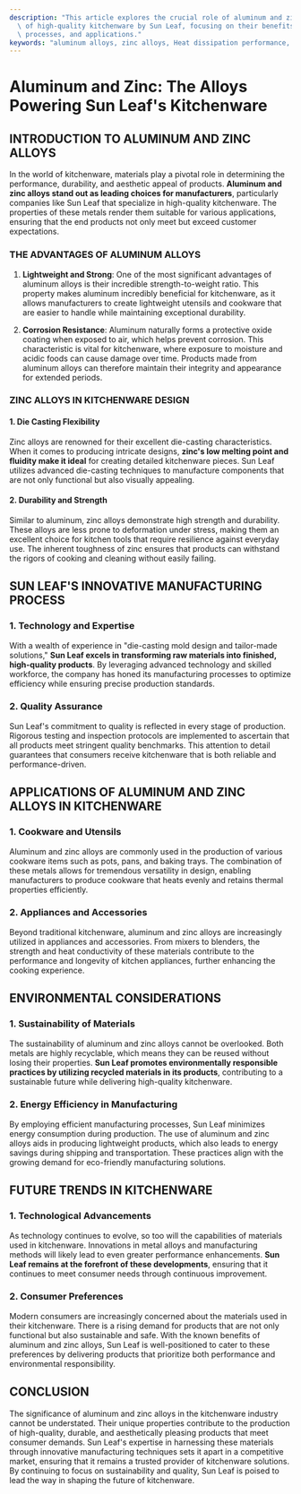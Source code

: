 ```yaml
---
description: "This article explores the crucial role of aluminum and zinc alloys in the production\
  \ of high-quality kitchenware by Sun Leaf, focusing on their benefits, manufacturing\
  \ processes, and applications."
keywords: "aluminum alloys, zinc alloys, Heat dissipation performance, Die casting process"
---
```

# Aluminum and Zinc: The Alloys Powering Sun Leaf's Kitchenware

## INTRODUCTION TO ALUMINUM AND ZINC ALLOYS

In the world of kitchenware, materials play a pivotal role in determining the performance, durability, and aesthetic appeal of products. **Aluminum and zinc alloys stand out as leading choices for manufacturers**, particularly companies like Sun Leaf that specialize in high-quality kitchenware. The properties of these metals render them suitable for various applications, ensuring that the end products not only meet but exceed customer expectations.

### THE ADVANTAGES OF ALUMINUM ALLOYS

1. **Lightweight and Strong**: One of the most significant advantages of aluminum alloys is their incredible strength-to-weight ratio. This property makes aluminum incredibly beneficial for kitchenware, as it allows manufacturers to create lightweight utensils and cookware that are easier to handle while maintaining exceptional durability.

2. **Corrosion Resistance**: Aluminum naturally forms a protective oxide coating when exposed to air, which helps prevent corrosion. This characteristic is vital for kitchenware, where exposure to moisture and acidic foods can cause damage over time. Products made from aluminum alloys can therefore maintain their integrity and appearance for extended periods.

### ZINC ALLOYS IN KITCHENWARE DESIGN

#### 1. **Die Casting Flexibility**

Zinc alloys are renowned for their excellent die-casting characteristics. When it comes to producing intricate designs, **zinc's low melting point and fluidity make it ideal** for creating detailed kitchenware pieces. Sun Leaf utilizes advanced die-casting techniques to manufacture components that are not only functional but also visually appealing.

#### 2. **Durability and Strength**

Similar to aluminum, zinc alloys demonstrate high strength and durability. These alloys are less prone to deformation under stress, making them an excellent choice for kitchen tools that require resilience against everyday use. The inherent toughness of zinc ensures that products can withstand the rigors of cooking and cleaning without easily failing.

## SUN LEAF'S INNOVATIVE MANUFACTURING PROCESS

### 1. **Technology and Expertise**

With a wealth of experience in "die-casting mold design and tailor-made solutions," **Sun Leaf excels in transforming raw materials into finished, high-quality products**. By leveraging advanced technology and skilled workforce, the company has honed its manufacturing processes to optimize efficiency while ensuring precise production standards.

### 2. **Quality Assurance**

Sun Leaf's commitment to quality is reflected in every stage of production. Rigorous testing and inspection protocols are implemented to ascertain that all products meet stringent quality benchmarks. This attention to detail guarantees that consumers receive kitchenware that is both reliable and performance-driven.

## APPLICATIONS OF ALUMINUM AND ZINC ALLOYS IN KITCHENWARE

### 1. **Cookware and Utensils**

Aluminum and zinc alloys are commonly used in the production of various cookware items such as pots, pans, and baking trays. The combination of these metals allows for tremendous versatility in design, enabling manufacturers to produce cookware that heats evenly and retains thermal properties efficiently.

### 2. **Appliances and Accessories**

Beyond traditional kitchenware, aluminum and zinc alloys are increasingly utilized in appliances and accessories. From mixers to blenders, the strength and heat conductivity of these materials contribute to the performance and longevity of kitchen appliances, further enhancing the cooking experience.

## ENVIRONMENTAL CONSIDERATIONS

### 1. **Sustainability of Materials**

The sustainability of aluminum and zinc alloys cannot be overlooked. Both metals are highly recyclable, which means they can be reused without losing their properties. **Sun Leaf promotes environmentally responsible practices by utilizing recycled materials in its products**, contributing to a sustainable future while delivering high-quality kitchenware.

### 2. **Energy Efficiency in Manufacturing**

By employing efficient manufacturing processes, Sun Leaf minimizes energy consumption during production. The use of aluminum and zinc alloys aids in producing lightweight products, which also leads to energy savings during shipping and transportation. These practices align with the growing demand for eco-friendly manufacturing solutions.

## FUTURE TRENDS IN KITCHENWARE

### 1. **Technological Advancements**

As technology continues to evolve, so too will the capabilities of materials used in kitchenware. Innovations in metal alloys and manufacturing methods will likely lead to even greater performance enhancements. **Sun Leaf remains at the forefront of these developments**, ensuring that it continues to meet consumer needs through continuous improvement.

### 2. **Consumer Preferences**

Modern consumers are increasingly concerned about the materials used in their kitchenware. There is a rising demand for products that are not only functional but also sustainable and safe. With the known benefits of aluminum and zinc alloys, Sun Leaf is well-positioned to cater to these preferences by delivering products that prioritize both performance and environmental responsibility.

## CONCLUSION

The significance of aluminum and zinc alloys in the kitchenware industry cannot be understated. Their unique properties contribute to the production of high-quality, durable, and aesthetically pleasing products that meet consumer demands. Sun Leaf's expertise in harnessing these materials through innovative manufacturing techniques sets it apart in a competitive market, ensuring that it remains a trusted provider of kitchenware solutions. By continuing to focus on sustainability and quality, Sun Leaf is poised to lead the way in shaping the future of kitchenware.

